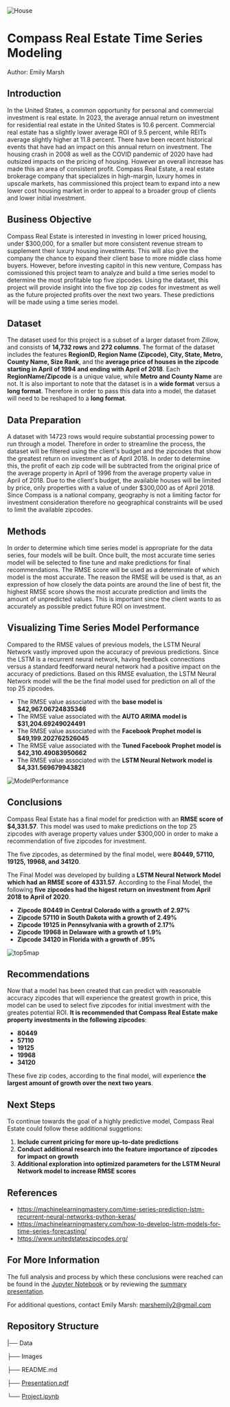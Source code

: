 ![House](Images/real-estate.webp)

# Compass Real Estate Time Series Modeling

Author: Emily Marsh

## Introduction

In the United States, a common opportunity for personal and commercial investment is real estate. In 2023, the average annual return on investment for residential real estate in the United States is 10.6 percent. Commercial real estate has a slightly lower average ROI of 9.5 percent, while REITs average slightly higher at 11.8 percent. There have been recent historical events that have had an impact on this annual return on investment. The housing crash in 2008 as well as the COVID pandemic of 2020 have had outsized impacts on the pricing of housing. However an overall increase has made this an area of consistent profit. Compass Real Estate, a real estate brokerage company that specializes in high-margin, luxury homes in upscale markets, has commissioned this project team to expand into a new lower cost housing market in order to appeal to a broader group of clients and lower initial investment.

## Business Objective

Compass Real Estate is interested in investing in lower priced housing, under $300,000, for a smaller but more consistent revenue stream to supplement their luxury housing investments. This will also give the company the chance to expand their client base to more middle class home buyers. However, before investing capitol in this new venture, Compass has comissioned this project team to analyze and build a time series model to determine the most profitable top five zipcodes. Using the dataset, this project will provide insight into the five top zip codes for investment as well as the future projected profits over the next two years. These predictions will be made using a time series model.

## Dataset

The dataset used for this project is a subset of a larger dataset from Zillow, and consists of **14,732 rows** and **272 columns**. The format of the dataset includes the features **RegionID, Region Name (Zipcode), City, State, Metro, County Name, Size Rank**, and the **average price of houses in the zipcode starting in April of 1994 and ending with April of 2018**. Each **RegionName/Zipcode** is a unique value, while **Metro and County Name** are not. It is also important to note that the dataset is in a **wide format** versus a **long format**. Therefore in order to pass this data into a model, the dataset will need to be reshaped to a **long format**.

## Data Preparation

A dataset with 14723 rows would require substantial processing power to run through a model. Therefore in order to streamline the process, the dataset will be filtered using the client's budget and the zipcodes that show the greatest return on investment as of April 2018. In order to determine this, the profit of each zip code will be subtracted from the original price of the average property in April of 1996 from the average property value in April of 2018. Due to the client's budget, the available houses will be limited by price, only properties with a value of under $300,000 as of April 2018. Since Compass is a national company, geography is not a limiting factor for investment consideration therefore no geographical constraints will be used to limit the available zipcodes.

## Methods

In order to determine which time series model is appropriate for the data series, four models will be built. Once built, the most accurate time series model will be selected to fine tune and make predictions for final recommendations. The RMSE score will be used as a determinate of which model is the most accurate. The reason the RMSE will be used is that, as an expression of how closely the data points are around the line of best fit, the highest RMSE score shows the most accurate prediction and limits the amount of unpredicted values. This is important since the client wants to as accurately as possible predict future ROI on investment.

## Visualizing Time Series Model Performance

Compared to the RMSE values of previous models, the LSTM Neural Network vastly improved upon the accuracy of previous predictions. Since the LSTM is a recurrent neural network, having feedback connections versus a standard feedforward neural network had a positive impact on the accuracy of predictions. Based on this RMSE evaluation, the LSTM Neural Network model will the be the final model used for prediction on all of the top 25 zipcodes.

* The RMSE value associated with the **base model is $42,967.06724835346**
* The RMSE value associated with the **AUTO ARIMA model is $31,204.69249024491**
* The RMSE value associated with the **Facebook Prophet model is $49,199.202762526045**
* The RMSE value associated with the **Tuned Facebook Prophet model is $42,310.49083950662**
* The RMSE value associated with the **LSTM Neural Network model is $4,331.569679943821**

![ModelPerformance](Images/RMSEmodelchart.png)

## Conclusions

Compass Real Estate has a final model for prediction with an **RMSE score of $4,331.57**. This model was used to make predictions on the top 25 zipcodes with average property values under $300,000 in order to make a recommendation of five zipcodes for investment.

The five zipcodes, as determined by the final model, were **80449, 57110, 19125, 19968, and 34120**.

The Final Model was developed by building a **LSTM Neural Network Model which had an RMSE score of 4331.57**. According to the Final Model, the following **five zipcodes had the higest return on investment from April 2018 to April of 2020**.

* **Zipcode 80449 in Central Colorado with a growth of 2.97%**
* **Zipcode 57110 in South Dakota with a growth of 2.49%**
* **Zipcode 19125 in Pennsylvania with a growth of 2.17%**
* **Zipcode 19968 in Delaware with a growth of 1.9%**
* **Zipcode 34120 in Florida with a growth of .95%**

![top5map](Images/Top_5_zips.png)

## Recommendations

Now that a model has been created that can predict with reasonable accuracy zipcodes that will experience the greatest growth in price, this model can be used to select five zipcodes for initial investment with the greates potential ROI. **It is recommended that Compass Real Estate make property investments in the following zipcodes**:


*   **80449**
*   **57110**
*   **19125**
*   **19968**
*   **34120**

These five zip codes, according to the final model, will experience **the largest amount of growth over the next two years**. 

## Next Steps

To continue towards the goal of a highly predictive model, Compass Real Estate could follow these additional suggetions:

1.   **Include current pricing for more up-to-date predictions**
2.   **Conduct additional research into the feature importance of zipcodes for impact on growth**
3.   **Additional exploration into optimized parameters for the LSTM Neural Network model to increase RMSE scores**

## References

*   https://machinelearningmastery.com/time-series-prediction-lstm-recurrent-neural-networks-python-keras/
*   https://machinelearningmastery.com/how-to-develop-lstm-models-for-time-series-forecasting/
*   https://www.unitedstateszipcodes.org/

## For More Information

The full analysis and process by which these conclusions were reached can be found in the [Jupyter Notebook](Notebook.ipynb) or by reviewing the [summary presentation](Presentation.pdf).

For additional questions, contact Emily Marsh: marshemily2@gmail.com

## Repository Structure

|── Data
 
 ├── Images
 
 ├── README.md
 
 ├── [Presentation.pdf](Presentation.pdf)
 
 └── [Project.ipynb](Project.ipynb)
